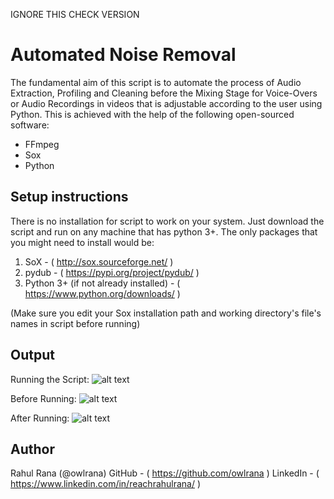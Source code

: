 IGNORE THIS CHECK VERSION

# Automated Noise Removal

The fundamental aim of this script is to automate the process of Audio Extraction, Profiling and Cleaning before the Mixing Stage for Voice-Overs or Audio Recordings in videos that is adjustable according to the user using Python. This is achieved with the help of the following open-sourced software:
- FFmpeg
- Sox
- Python

## Setup instructions

There is no installation for script to work on your system. Just download the script and run on any machine that has python 3+. The only packages that you might need to install would be:
1. SoX - ( http://sox.sourceforge.net/ )
2. pydub - ( https://pypi.org/project/pydub/ )
3. Python 3+ (if not already installed) - ( https://www.python.org/downloads/ )

(Make sure you edit your Sox installation path and working directory's file's names in script before running)

## Output
Running the Script:
![alt text](https://i.imgur.com/eQE2Q2D.png)

Before Running:
![alt text](https://i.imgur.com/IMwghKX.png)

After Running:
![alt text](https://i.imgur.com/VjEH8TA.png)

## Author

Rahul Rana (@owlrana)
GitHub - ( https://github.com/owlrana )
LinkedIn - ( https://www.linkedin.com/in/reachrahulrana/ )
